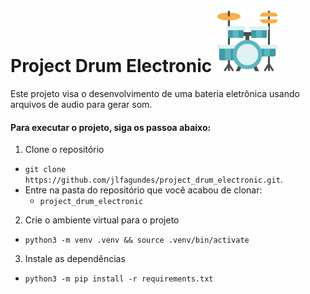 # Project Drum Electronic <img src="./img/bateria.png" width=100>
Este projeto visa o desenvolvimento de uma bateria eletrônica usando arquivos de audio para gerar som.

#### Para executar o projeto, siga os passoa abaixo:

1. Clone o repositório

- `git clone https://github.com/jlfagundes/project_drum_electronic.git`.
- Entre na pasta do repositório que você acabou de clonar:
  - `project_drum_electronic`

2. Crie o ambiente virtual para o projeto

- `python3 -m venv .venv && source .venv/bin/activate`

3. Instale as dependências

- `python3 -m pip install -r requirements.txt`

